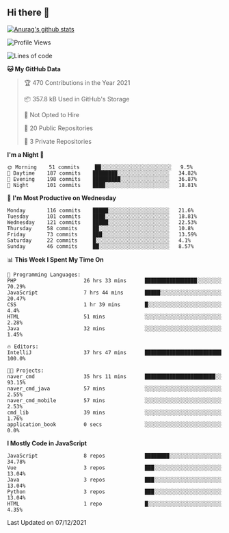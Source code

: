 ## Hi there 👋

[![Anurag's github stats](https://github-readme-stats.vercel.app/api?username=Songwonseok)](https://github.com/anuraghazra/github-readme-stats)



<!--START_SECTION:waka-->
![Profile Views](http://img.shields.io/badge/Profile%20Views-0-blue)

![Lines of code](https://img.shields.io/badge/From%20Hello%20World%20I%27ve%20Written-3%20Million%20lines%20of%20code-blue)

**🐱 My GitHub Data** 

> 🏆 470 Contributions in the Year 2021
 > 
> 📦 357.8 kB Used in GitHub's Storage 
 > 
> 🚫 Not Opted to Hire
 > 
> 📜 20 Public Repositories 
 > 
> 🔑 3 Private Repositories  
 > 
**I'm a Night 🦉** 

```text
🌞 Morning    51 commits     ██░░░░░░░░░░░░░░░░░░░░░░░   9.5% 
🌆 Daytime    187 commits    ████████░░░░░░░░░░░░░░░░░   34.82% 
🌃 Evening    198 commits    █████████░░░░░░░░░░░░░░░░   36.87% 
🌙 Night      101 commits    ████░░░░░░░░░░░░░░░░░░░░░   18.81%

```
📅 **I'm Most Productive on Wednesday** 

```text
Monday       116 commits    █████░░░░░░░░░░░░░░░░░░░░   21.6% 
Tuesday      101 commits    ████░░░░░░░░░░░░░░░░░░░░░   18.81% 
Wednesday    121 commits    █████░░░░░░░░░░░░░░░░░░░░   22.53% 
Thursday     58 commits     ██░░░░░░░░░░░░░░░░░░░░░░░   10.8% 
Friday       73 commits     ███░░░░░░░░░░░░░░░░░░░░░░   13.59% 
Saturday     22 commits     █░░░░░░░░░░░░░░░░░░░░░░░░   4.1% 
Sunday       46 commits     ██░░░░░░░░░░░░░░░░░░░░░░░   8.57%

```


📊 **This Week I Spent My Time On** 

```text
💬 Programming Languages: 
PHP                      26 hrs 33 mins      █████████████████░░░░░░░░   70.29% 
JavaScript               7 hrs 44 mins       █████░░░░░░░░░░░░░░░░░░░░   20.47% 
CSS                      1 hr 39 mins        █░░░░░░░░░░░░░░░░░░░░░░░░   4.4% 
HTML                     51 mins             ░░░░░░░░░░░░░░░░░░░░░░░░░   2.28% 
Java                     32 mins             ░░░░░░░░░░░░░░░░░░░░░░░░░   1.45%

🔥 Editors: 
IntelliJ                 37 hrs 47 mins      █████████████████████████   100.0%

🐱‍💻 Projects: 
naver_cmd                35 hrs 11 mins      ███████████████████████░░   93.15% 
naver_cmd_java           57 mins             ░░░░░░░░░░░░░░░░░░░░░░░░░   2.55% 
naver_cmd_mobile         57 mins             ░░░░░░░░░░░░░░░░░░░░░░░░░   2.53% 
cmd_lib                  39 mins             ░░░░░░░░░░░░░░░░░░░░░░░░░   1.76% 
application_book         0 secs              ░░░░░░░░░░░░░░░░░░░░░░░░░   0.0%

```

**I Mostly Code in JavaScript** 

```text
JavaScript               8 repos             ████████░░░░░░░░░░░░░░░░░   34.78% 
Vue                      3 repos             ███░░░░░░░░░░░░░░░░░░░░░░   13.04% 
Java                     3 repos             ███░░░░░░░░░░░░░░░░░░░░░░   13.04% 
Python                   3 repos             ███░░░░░░░░░░░░░░░░░░░░░░   13.04% 
HTML                     1 repo              █░░░░░░░░░░░░░░░░░░░░░░░░   4.35%

```



 Last Updated on 07/12/2021
<!--END_SECTION:waka-->
